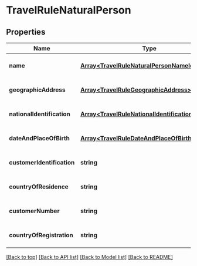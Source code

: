 # TravelRuleNaturalPerson

## Properties

|Name | Type | Description | Notes|
|------------ | ------------- | ------------- | -------------|
|**name** | [**Array&lt;TravelRuleNaturalPersonNameIdentifier&gt;**](TravelRuleNaturalPersonNameIdentifier.md) |  | [optional] [default to undefined]|
|**geographicAddress** | [**Array&lt;TravelRuleGeographicAddress&gt;**](TravelRuleGeographicAddress.md) |  | [optional] [default to undefined]|
|**nationalIdentification** | [**Array&lt;TravelRuleNationalIdentification&gt;**](TravelRuleNationalIdentification.md) |  | [optional] [default to undefined]|
|**dateAndPlaceOfBirth** | [**Array&lt;TravelRuleDateAndPlaceOfBirth&gt;**](TravelRuleDateAndPlaceOfBirth.md) |  | [optional] [default to undefined]|
|**customerIdentification** | **string** |  | [optional] [default to undefined]|
|**countryOfResidence** | **string** |  | [optional] [default to undefined]|
|**customerNumber** | **string** |  | [optional] [default to undefined]|
|**countryOfRegistration** | **string** |  | [optional] [default to undefined]|




[[Back to top]](#) [[Back to API list]](../../README.md#documentation-for-api-endpoints) [[Back to Model list]](../../README.md#documentation-for-models) [[Back to README]](../../README.md)
